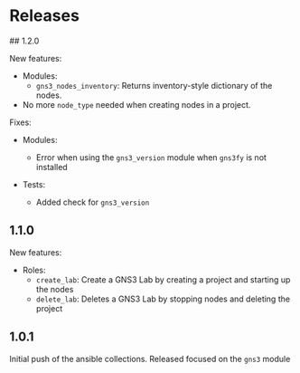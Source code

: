# Releases

## 1.2.0

New features:

- Modules:
    - `gns3_nodes_inventory`: Returns inventory-style dictionary of the nodes.
- No more `node_type` needed when creating nodes in a project.

Fixes:

- Modules:
    - Error when using the `gns3_version` module when `gns3fy` is not installed

- Tests:
    - Added check for `gns3_version`

## 1.1.0

New features:

- Roles:
    - `create_lab`: Create a GNS3 Lab by creating a project and starting up the nodes
    - `delete_lab`: Deletes a GNS3 Lab by stopping nodes and deleting the project

## 1.0.1

Initial push of the ansible collections. Released focused on the `gns3` module
